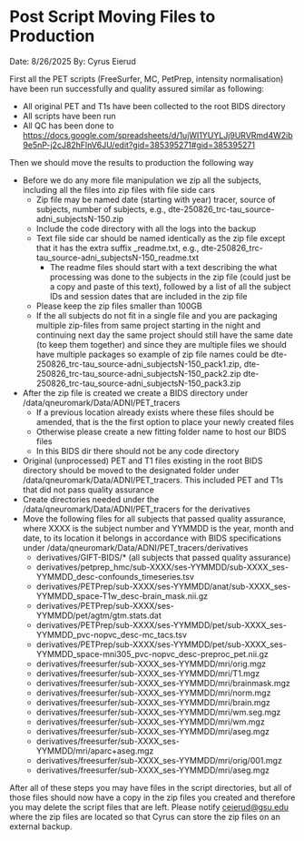 # Post Script Moving Files to Production

Date: 8/26/2025
By: Cyrus Eierud

First all the PET scripts (FreeSurfer, MC, PetPrep, intensity normalisation) have been run successfully and quality assured similar as following:
- All original PET and T1s have been collected to the root BIDS directory
- All scripts have been run
- All QC has been done to https://docs.google.com/spreadsheets/d/1ujWI1YUYLJj9URVRmd4W2ib9e5nP-j2cJ82hFlnV6JU/edit?gid=385395271#gid=385395271

Then we should move the results to production the following way
- Before we do any more file manipulation we zip all the subjects, including all the files into zip files with file side cars
  - Zip file may be named date (starting with year) tracer, source of subjects, number of subjects, e.g., dte-250826_trc-tau_source-adni_subjectsN-150.zip
  - Include the code directory with all the logs into the backup
  - Text file side car should be named identically as the zip file except that it has the extra suffix _readme.txt, e.g., dte-250826_trc-tau_source-adni_subjectsN-150_readme.txt
    - The readme files should start with a text describing the what processing was done to the subjects in the zip file (could just be a copy and paste of this text), followed by a list of all the subject IDs and session dates that are included in the zip file
  - Please keep the zip files smaller than 100GB
  - If the all subjects do not fit in a single file and you are packaging multiple zip-files from same project starting in the night and continuing next day the same project should still have the same date (to keep them together) and since they are multiple files we should have multiple packages so example of zip file names could be dte-250826_trc-tau_source-adni_subjectsN-150_pack1.zip, dte-250826_trc-tau_source-adni_subjectsN-150_pack2.zip dte-250826_trc-tau_source-adni_subjectsN-150_pack3.zip
- After the zip file is created we create a BIDS directory under /data/qneuromark/Data/ADNI/PET_tracers
  - If a previous location already exists where these files should be amended, that is the the first option to place your newly created files
  - Otherwise please create a new fitting folder name to host our BIDS files
  - In this BIDS dir there should not be any code directory  
- Original (unprocessed) PET and T1 files existing in the root BIDS directory should be moved to the designated folder under /data/qneuromark/Data/ADNI/PET_tracers. This included PET and T1s that did not pass quality assurance
- Create directories needed under the /data/qneuromark/Data/ADNI/PET_tracers for the derivatives
- Move the following files for all subjects that passed quality assurance, where XXXX is the subject number and YYMMDD is the year, month and date, to its location it belongs in accordance with BIDS specifications under /data/qneuromark/Data/ADNI/PET_tracers/derivatives
  - derivatives/GIFT-BIDS/* (all subjects that passed quality assurance)
  - derivatives/petprep_hmc/sub-XXXX/ses-YYMMDD/sub-XXXX_ses-YYMMDD_desc-confounds_timeseries.tsv
  - derivatives/PETPrep/sub-XXXX/ses-YYMMDD/anat/sub-XXXX_ses-YYMMDD_space-T1w_desc-brain_mask.nii.gz
  - derivatives/PETPrep/sub-XXXX/ses-YYMMDD/pet/agtm/gtm.stats.dat
  - derivatives/PETPrep/sub-XXXX/ses-YYMMDD/pet/sub-XXXX_ses-YYMMDD_pvc-nopvc_desc-mc_tacs.tsv
  - derivatives/PETPrep/sub-XXXX/ses-YYMMDD/pet/sub-XXXX_ses-YYMMDD_space-mni305_pvc-nopvc_desc-preproc_pet.nii.gz
  - derivatives/freesurfer/sub-XXXX_ses-YYMMDD/mri/orig.mgz
  - derivatives/freesurfer/sub-XXXX_ses-YYMMDD/mri/T1.mgz
  - derivatives/freesurfer/sub-XXXX_ses-YYMMDD/mri/brainmask.mgz
  - derivatives/freesurfer/sub-XXXX_ses-YYMMDD/mri/norm.mgz
  - derivatives/freesurfer/sub-XXXX_ses-YYMMDD/mri/brain.mgz
  - derivatives/freesurfer/sub-XXXX_ses-YYMMDD/mri/wm.seg.mgz
  - derivatives/freesurfer/sub-XXXX_ses-YYMMDD/mri/wm.mgz
  - derivatives/freesurfer/sub-XXXX_ses-YYMMDD/mri/aseg.mgz
  - derivatives/freesurfer/sub-XXXX_ses-YYMMDD/mri/aparc+aseg.mgz
  - derivatives/freesurfer/sub-XXXX_ses-YYMMDD/mri/orig/001.mgz
  - derivatives/freesurfer/sub-XXXX_ses-YYMMDD/mri/aseg.mgz

After all of these steps you may have files in the script directories, but all of those files should now have a copy in the zip files you created and therefore you may delete the script files that are left.
Please notify ceierud@gsu.edu where the zip files are located so that Cyrus can store the zip files on an external backup.
 
